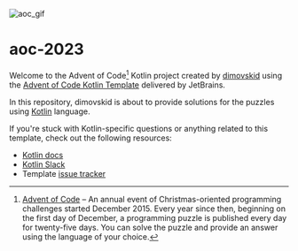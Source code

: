 
![aoc_gif](https://github.com/DimovskiD/aoc-2023/assets/26257864/1318e1c3-2382-4999-be5d-a714ccd1f063)

# aoc-2023

Welcome to the Advent of Code[^aoc] Kotlin project created by [dimovskid][github] using the [Advent of Code Kotlin Template][template] delivered by JetBrains.

In this repository, dimovskid is about to provide solutions for the puzzles using [Kotlin][kotlin] language.

If you're stuck with Kotlin-specific questions or anything related to this template, check out the following resources:

- [Kotlin docs][docs]
- [Kotlin Slack][slack]
- Template [issue tracker][issues]


[^aoc]:
    [Advent of Code][aoc] – An annual event of Christmas-oriented programming challenges started December 2015.
    Every year since then, beginning on the first day of December, a programming puzzle is published every day for twenty-five days.
    You can solve the puzzle and provide an answer using the language of your choice.

[aoc]: https://adventofcode.com
[docs]: https://kotlinlang.org/docs/home.html
[github]: https://github.com/dimovskid
[issues]: https://github.com/kotlin-hands-on/advent-of-code-kotlin-template/issues
[kotlin]: https://kotlinlang.org
[slack]: https://surveys.jetbrains.com/s3/kotlin-slack-sign-up
[template]: https://github.com/kotlin-hands-on/advent-of-code-kotlin-template

